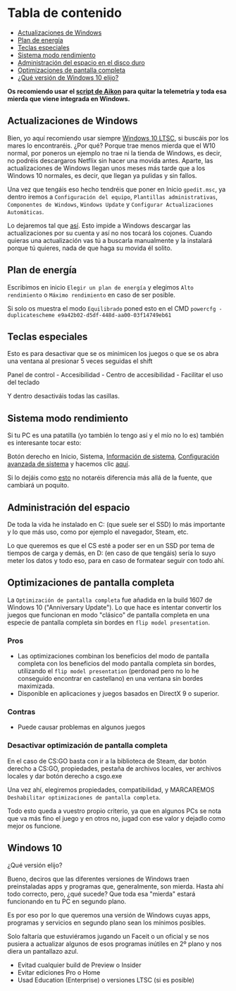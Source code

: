 # Tabla de contenido

- [Actualizaciones de Windows](#Actualizaciones-de-Windows)
- [Plan de energía](#Plan-de-energía)
- [Teclas especiales](#Teclas-especiales)
- [Sistema modo rendimiento](#Sistema-modo-rendimiento)
- [Administración del espacio en el disco duro](#Administración-del-espacio)
- [Optimizaciones de pantalla completa](#Optimizaciones-de-pantalla-completa)
- [¿Qué versión de Windows 10 elijo?](#Windows-10)

**Os recomiendo usar el [script de Aikon](https://github.com/aikoncwd/win10script) para quitar la telemetría y toda esa mierda que viene integrada en Windows.**



## Actualizaciones de Windows

Bien, yo aquí recomiendo usar siempre [Windows 10 LTSC](https://github.com/thinkii/PC/tree/master/W10%20LTSC), si buscáis por los mares lo encontraréis. ¿Por qué? Porque trae menos mierda que el W10 normal, por poneros un ejemplo no trae ni la tienda de Windows, es decir, no podréis descargaros Netflix sin hacer una movida antes. Aparte, las actualizaciones de Windows llegan unos meses más tarde que a los Windows 10 normales, es decir, que llegan ya pulidas y sin fallos.

Una vez que tengáis eso hecho tendréis que poner en Inicio `gpedit.msc`, ya dentro iremos a `Configuración del equipo`, `Plantillas administrativas`, `Componentes de Windows`, `Windows Update` y `Configurar Actualizaciones Automáticas`.

Lo dejaremos tal que [así](https://i.gyazo.com/1324903f09075658503a69c5f1ac28dd.png). Esto impide a Windows descargar las actualizaciones por su cuenta y así no nos tocará los cojones. Cuando quieras una actualización vas tú a buscarla manualmente y la instalará porque tú quieres, nada de que haga su movida él solito.

## Plan de energía

Escribimos en inicio `Elegir un plan de energía` y elegimos `Alto rendimiento` o `Máximo rendimiento` en caso de ser posible.

Si solo os muestra el modo `Equilibrado` poned esto en el CMD `powercfg -duplicatescheme e9a42b02-d5df-448d-aa00-03f14749eb61`

## Teclas especiales 

Esto es para desactivar que se os minimicen los juegos o que se os abra una ventana al presionar 5 veces seguidas el shift

Panel de control - Accesibilidad - Centro de accesibilidad - Facilitar el uso del teclado

Y dentro desactiváis todas las casillas.

## Sistema modo rendimiento

Si tu PC es una patatilla (yo también lo tengo así y el mío no lo es) también es interesante tocar esto:

Botón derecho en Inicio, Sistema, [Información de sistema](https://i.gyazo.com/c403d3ca6c8dc0136ba0ee8d9a1b8354.png), [Configuración avanzada de sistema](https://i.gyazo.com/dd7ae324fc2f1496fe954eb966272d18.png) y hacemos clic [aquí](https://i.gyazo.com/7b191eb486cac3b4370bafb6c4ebd2e7.png).

Si lo dejáis como [esto](https://i.gyazo.com/7573895f8ac530d7c3f45ccfc18238ac.png) no notaréis diferencia más allá de la fuente, que cambiará un poquito.

## Administración del espacio

De toda la vida he instalado en C: (que suele ser el SSD) lo más importante y lo que más uso, como por ejemplo el navegador, Steam, etc.

Lo que queremos es que el CS esté a poder ser en un SSD por tema de tiempos de carga y demás, en D: (en caso de que tengáis) sería lo suyo meter los datos y todo eso, para en caso de formatear seguir con todo ahí.

## Optimizaciones de pantalla completa

La `Optimización de pantalla completa` fue añadida en la build 1607 de Windows 10 ("Anniversary Update"). Lo que hace es intentar convertir los juegos que funcionan en modo "clásico" de pantalla completa en una especie de pantalla completa sin bordes en `flip model presentation`.

### Pros

- Las optimizaciones combinan los beneficios del modo de pantalla completa con los beneficios del modo pantalla completa sin bordes, utilizando el `flip model presentation` (perdonad pero no lo he conseguido encontrar en castellano) en una ventana sin bordes maximizada.
- Disponible en aplicaciones y juegos basados en DirectX 9 o superior.

### Contras

- Puede causar problemas en algunos juegos

### Desactivar optimización de pantalla completa

En el caso de CS:GO basta con ir a la biblioteca de Steam, dar botón derecho a CS:GO, propiedades, pestaña de archivos locales, ver archivos locales y dar botón derecho a csgo.exe

Una vez ahí, elegiremos propiedades, compatibilidad, y MARCAREMOS `Deshabilitar optimizaciones de pantalla completa`.

Todo esto queda a vuestro propio criterio, ya que en algunos PCs se nota que va más fino el juego y en otros no, jugad con ese valor y dejadlo como mejor os funcione.

## Windows 10

¿Qué versión elijo?

Bueno, deciros que las diferentes versiones de Windows traen preinstaladas apps y programas que, generalmente, son mierda. Hasta ahí todo correcto, pero, ¿qué sucede? Que toda esa "mierda" estará funcionando en tu PC en segundo plano.

Es por eso por lo que queremos una versión de Windows cuyas apps, programas y servicios en segundo plano sean los mínimos posibles.

Solo faltaría que estuviéramos jugando un Faceit o un oficial y se nos pusiera a actualizar algunos de esos programas inútiles en 2º plano y nos diera un pantallazo azul.

- Evitad cualquier build de Preview o Insider
- Evitar ediciones Pro o Home
- Usad Education (Enterprise) o versiones LTSC (si es posible)
